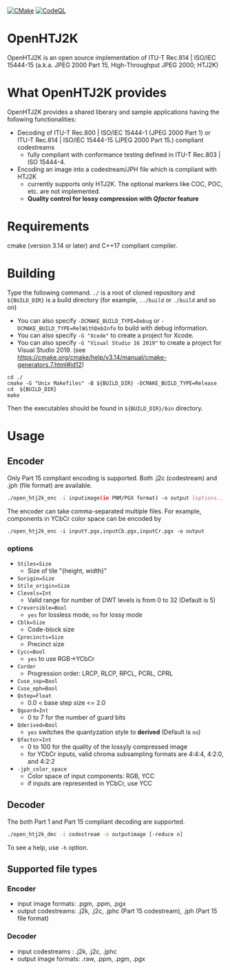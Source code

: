 [![CMake](https://github.com/osamu620/OpenHTJ2K/actions/workflows/cmake.yml/badge.svg?branch=main)](https://github.com/osamu620/OpenHTJ2K/actions/workflows/cmake.yml)
[![CodeQL](https://github.com/osamu620/OpenHTJ2K/actions/workflows/codeql-analysis.yml/badge.svg)](https://github.com/osamu620/OpenHTJ2K/actions/workflows/codeql-analysis.yml)
# OpenHTJ2K
OpenHTJ2K is an open source implementation of ITU-T Rec.814 | ISO/IEC 15444-15 (a.k.a. JPEG 2000 Part 15, High-Throughput JPEG 2000; HTJ2K)

# What OpenHTJ2K provides
OpenHTJ2K provides a shared liberary and sample applications having the following functionalities:
- Decoding of ITU-T Rec.800 | ISO/IEC 15444-1 (JPEG 2000 Part 1) or ITU-T Rec.814 | ISO/IEC 15444-15 (JPEG 2000 Part 15.) compliant codestreams
  - fully compliant with conformance testing defined in ITU-T Rec.803 | ISO 15444-4.
- Encoding an image into a codestream/JPH file which is compliant with HTJ2K
  - currently supports only HTJ2K. The optional markers like COC, POC, etc. are not implemented.
  - **Quality control for lossy compression with ***Qfactor*** feature** 

# Requirements
cmake (version 3.14 or later) and C++17 compliant compiler.

# Building
Type the following command. `./` is a root of cloned repository and `${BUILD_DIR}` is a build directory (for example, `../build` or `./build` and so on)

- You can also specify `-DCMAKE_BUILD_TYPE=Debug` or `-DCMAKE_BUILD_TYPE=RelWithDebInfo` to build with debug information.
- You can also specify `-G "Xcode"` to create a project for Xcode.
- You can also specify `-G "Visual Studio 16 2019"` to create a project for Visual Studio 2019.
(see https://cmake.org/cmake/help/v3.14/manual/cmake-generators.7.html#id12)

```
cd ./
cmake -G "Unix Makefiles" -B ${BUILD_DIR} -DCMAKE_BUILD_TYPE=Release
cd  ${BUILD_DIR}
make
```

Then the executables should be found in `${BUILD_DIR}/bin` directory.

# Usage
## Encoder
Only Part 15 compliant encoding is supported. Both .j2c (codestream) and .jph (file format) are available. 
```bash
./open_htj2k_enc -i inputimage(in PNM/PGX format) -o output [options...]
```
The encoder can take comma-separated multiple files. For example, components in YCbCr color space can be encoded by
```
./open_htj2k_enc -i inputY.pgx,inputCb.pgx,inputCr.pgx -o output 
```

### options
- `Stiles=Size`
  - Size of tile "{height, width}"
- `Sorigin=Size`
- `Stile_origin=Size`
- `Clevels=Int`
  - Valid range for number of DWT levels is from 0 to 32 (Default is 5)
- `Creversible=Bool`
  - `yes` for lossless mode, `no` for lossy mode
- `Cblk=Size`
  - Code-block size
- `Cprecincts=Size`
  - Precinct size
- `Cycc=Bool`
  - `yes` to use RGB->YCbCr
- `Corder`
  - Progression order: LRCP, RLCP, RPCL, PCRL, CPRL
- `Cuse_sop=Bool`
- `Cuse_eph=Bool`
- `Qstep=Float`
  - 0.0 < base step size <= 2.0
- `Qguard=Int`
  - 0 to 7 for the number of guard bits 
- `Qderived=Bool`
  - `yes` switches the quantyzation style to **derived** (Default is `no`)
- `Qfactor=Int`
  - 0 to 100 for the quality of the lossyly compressed image
  - for YCbCr inputs, valid chroma subsampling formats are 4:4:4, 4:2:0, and 4:2:2
- `-jph_color_space`
  - Color space of input components: RGB, YCC
  - if inputs are represented in YCbCr, use YCC

## Decoder
The both Part 1 and Part 15 compliant decoding are supported.
```bash
./open_htj2k_dec -i codestream -o outputimage [-reduce n]
```
To see a help, use `-h` option.

## Supported file types
### Encoder
- input image formats: .pgm, .ppm, .pgx
- output codestreams: .j2k, .j2c, .jphc (Part 15 codestream), .jph (Part 15 file format)
### Decoder
- input codestreams : .j2k, .j2c, .jphc
- output image formats: .raw, .ppm, .pgm, .pgx
